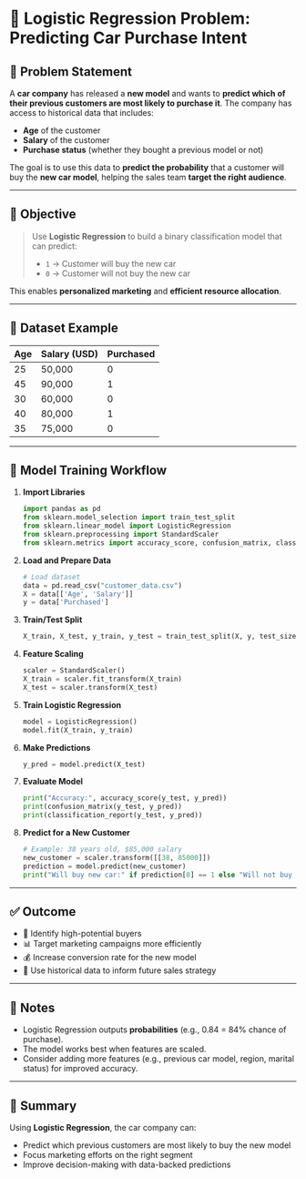 # 🚗 Logistic Regression Problem: Predicting Car Purchase Intent

## 🧩 Problem Statement

A **car company** has released a **new model** and wants to **predict which of their previous customers are most likely to purchase it**. The company has access to historical data that includes:

- **Age** of the customer  
- **Salary** of the customer  
- **Purchase status** (whether they bought a previous model or not)

The goal is to use this data to **predict the probability** that a customer will buy the **new car model**, helping the sales team **target the right audience**.

---

## 🎯 Objective

> Use **Logistic Regression** to build a binary classification model that can predict:
>
> - `1` → Customer will buy the new car  
> - `0` → Customer will not buy the new car  

This enables **personalized marketing** and **efficient resource allocation**.

---

## 🧪 Dataset Example

| Age | Salary (USD) | Purchased |
|-----|--------------|-----------|
| 25  | 50,000       | 0         |
| 45  | 90,000       | 1         |
| 30  | 60,000       | 0         |
| 40  | 80,000       | 1         |
| 35  | 75,000       | 0         |

---

## 🤖 Model Training Workflow

1. **Import Libraries**
   ```python
   import pandas as pd
   from sklearn.model_selection import train_test_split
   from sklearn.linear_model import LogisticRegression
   from sklearn.preprocessing import StandardScaler
   from sklearn.metrics import accuracy_score, confusion_matrix, classification_report
   ```

2. **Load and Prepare Data**
   ```python
   # Load dataset
   data = pd.read_csv("customer_data.csv")
   X = data[['Age', 'Salary']]
   y = data['Purchased']
   ```

3. **Train/Test Split**
   ```python
   X_train, X_test, y_train, y_test = train_test_split(X, y, test_size=0.2, random_state=0)
   ```

4. **Feature Scaling**
   ```python
   scaler = StandardScaler()
   X_train = scaler.fit_transform(X_train)
   X_test = scaler.transform(X_test)
   ```

5. **Train Logistic Regression**
   ```python
   model = LogisticRegression()
   model.fit(X_train, y_train)
   ```

6. **Make Predictions**
   ```python
   y_pred = model.predict(X_test)
   ```

7. **Evaluate Model**
   ```python
   print("Accuracy:", accuracy_score(y_test, y_pred))
   print(confusion_matrix(y_test, y_pred))
   print(classification_report(y_test, y_pred))
   ```

8. **Predict for a New Customer**
   ```python
   # Example: 38 years old, $85,000 salary
   new_customer = scaler.transform([[38, 85000]])
   prediction = model.predict(new_customer)
   print("Will buy new car:" if prediction[0] == 1 else "Will not buy new car.")
   ```

---

## ✅ Outcome

- 🎯 Identify high-potential buyers
- 📊 Target marketing campaigns more efficiently
- 💰 Increase conversion rate for the new model
- 🤖 Use historical data to inform future sales strategy

---

## 🔧 Notes

- Logistic Regression outputs **probabilities** (e.g., 0.84 = 84% chance of purchase).
- The model works best when features are scaled.
- Consider adding more features (e.g., previous car model, region, marital status) for improved accuracy.

---

## 🧠 Summary

Using **Logistic Regression**, the car company can:
- Predict which previous customers are most likely to buy the new model
- Focus marketing efforts on the right segment
- Improve decision-making with data-backed predictions

